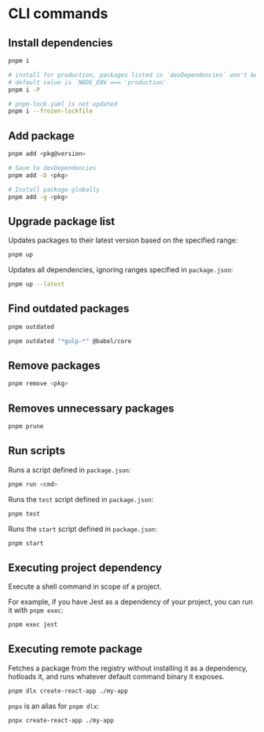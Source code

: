 # CLI commands

## Install dependencies

```sh
pnpm i

# install for production, packages listed in `devDependencies` won't be installed
# default value is `NODE_ENV === 'production'`
pnpm i -P

# pnpm-lock.yaml is not updated
pnpm i --frozen-lockfile
```

## Add package

```sh
pnpm add <pkg@version>

# Save to devDependencies
pnpm add -D <pkg>

# Install package globally
pnpm add -g <pkg>
```

## Upgrade package list

Updates packages to their latest version based on the specified range:
```sh
pnpm up
```

Updates all dependencies, ignoring ranges specified in `package.json`:
```sh
pnpm up --latest
```

## Find outdated packages

```sh
pnpm outdated
```

```sh
pnpm outdated "*gulp-*" @babel/core
```

## Remove packages

```sh
pnpm remove <pkg>
```

## Removes unnecessary packages

```sh
pnpm prune
```

## Run scripts

Runs a script defined in `package.json`:
```sh
pnpm run <cmd>
```

Runs the `test` script defined in `package.json`:
```sh
pnpm test
```

Runs the `start` script defined in `package.json`:
```sh
pnpm start
```

## Executing project dependency

Execute a shell command in scope of a project.

For example, if you have Jest as a dependency of your project, you can run it with `pnpm exec`:
```sh
pnpm exec jest
```

## Executing remote package

Fetches a package from the registry without installing it as a dependency, hotloads it, and runs whatever default command binary it exposes.

```sh
pnpm dlx create-react-app ./my-app
```

`pnpx` is an alias for `pnpm dlx`:
```sh
pnpx create-react-app ./my-app
```
